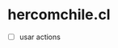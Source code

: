 # hercomchile.cl
- [ ] usar actions


<!-- 
https://github.com/volatil/hercomchile/actions

-> C:\Windows\System32\drivers\etc\HOSTS
127.0.0.1   moiji.local.cl

C:\xampp\apache\conf\extra\httpd-xampp.conf
<VirtualHost *:80>
	DocumentRoot "C:\xampp\htdocs\moiji"
	ServerName moiji.local.com
	<Directory "C:\xampp\htdocs\moiji">
	</Directory>
</VirtualHost>

en "C:\xampp\apache\conf\httpd.conf" agrega
<Directory "D:/Proyectos/moiji">
    Options Indexes FollowSymLinks
    AllowOverride All
    Require all granted
</Directory>
-->